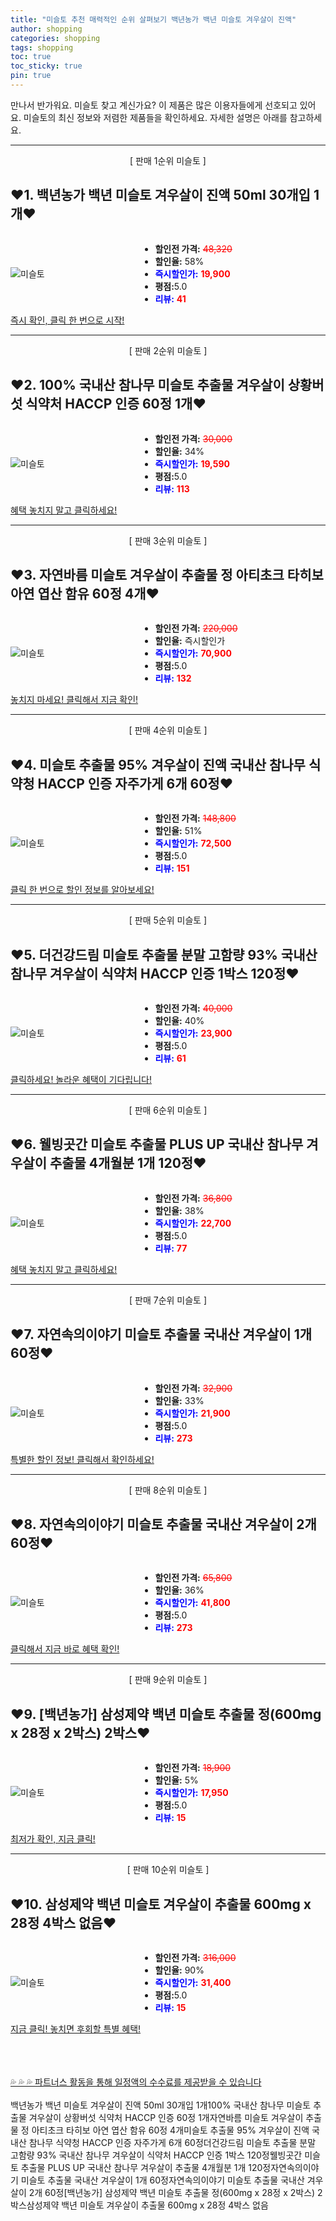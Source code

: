 ```yaml
---
title: "미슬토 추천 매력적인 순위 살펴보기 백년농가 백년 미슬토 겨우살이 진액"
author: shopping
categories: shopping
tags: shopping
toc: true
toc_sticky: true
pin: true
---
```

만나서 반가워요. 미슬토 찾고 계신가요? 이 제품은 많은 이용자들에게 선호되고 있어요. 미슬토의 최신 정보와 저렴한 제품들을 확인하세요. 자세한 설명은 아래를 참고하세요.

---
<p class="toplist" style="margin: 0 auto; display: block; width: fit-content;">[ 판매 1순위 미슬토 ]</p>

<h2><strong>❤️1. 백년농가 백년 미슬토 겨우살이 진액 50ml 30개입 1개❤️</strong></h2>

<div style="display: flex; align-items: center;">
    <div style="flex: 0.4;">
        <img src="https://thumbnail9.coupangcdn.com/thumbnails/remote/230x230ex/image/retail/images/2023/11/06/15/1/47dd8b67-5968-47d0-956c-d5e3d4d26e27.jpg" alt="미슬토" style="max-width: 100%;">
    </div>
    <div style="flex: 0.6; margin-left: 10px;">
        <ul>
            <li><strong>할인전 가격:</strong> <del style="color: red;">48,320</del></li>
            <li><strong>할인율:</strong> 58%</li>
            <li><span style='color:blue'><strong>즉시할인가:</strong></span> <span style='color:red'><strong>19,900</strong></span></li>
            <li><strong>평점:</strong>5.0</li>
            <li><span style='color:blue'><strong>리뷰:</strong></span> <span style='color:red'><strong>41</strong></span></li>
        </ul>
    </div>
</div>
<div class="center">
    <a href="https://selin100587.github.io?lptag=AF9450613&subid=githubio&pageKey=7699575363&traceid=V0-153&itemId=20611436578&vendorItemId=87685848263" class="myButton">
        즉시 확인, 클릭 한 번으로 시작!
    </a>
</div>


---
<p class="toplist" style="margin: 0 auto; display: block; width: fit-content;">[ 판매 2순위 미슬토 ]</p>

<h2><strong>❤️2. 100% 국내산 참나무 미슬토 추출물 겨우살이 상황버섯 식약처 HACCP 인증 60정 1개❤️</strong></h2>

<div style="display: flex; align-items: center;">
    <div style="flex: 0.4;">
        <img src="https://thumbnail7.coupangcdn.com/thumbnails/remote/230x230ex/image/vendor_inventory/ad6d/9d5a9bd2124348e7f6593467b641eb24bb630f398939668cf3ca43d317f1.jpg" alt="미슬토" style="max-width: 100%;">
    </div>
    <div style="flex: 0.6; margin-left: 10px;">
        <ul>
            <li><strong>할인전 가격:</strong> <del style="color: red;">30,000</del></li>
            <li><strong>할인율:</strong> 34%</li>
            <li><span style='color:blue'><strong>즉시할인가:</strong></span> <span style='color:red'><strong>19,590</strong></span></li>
            <li><strong>평점:</strong>5.0</li>
            <li><span style='color:blue'><strong>리뷰:</strong></span> <span style='color:red'><strong>113</strong></span></li>
        </ul>
    </div>
</div>
<div class="center">
    <a href="https://selin100587.github.io?lptag=AF9450613&subid=githubio&pageKey=7792373228&traceid=V0-153&itemId=21084933896&vendorItemId=88147024186" class="myButton">
        혜택 놓치지 말고 클릭하세요!
    </a>
</div>


---
<p class="toplist" style="margin: 0 auto; display: block; width: fit-content;">[ 판매 3순위 미슬토 ]</p>

<h2><strong>❤️3. 자연바름 미슬토 겨우살이 추출물 정 아티초크 타히보 아연 엽산 함유 60정 4개❤️</strong></h2>

<div style="display: flex; align-items: center;">
    <div style="flex: 0.4;">
        <img src="https://thumbnail8.coupangcdn.com/thumbnails/remote/230x230ex/image/vendor_inventory/5da4/21571300848debb1bcddc239d0df282c40a4ec3b731d6ae80302d678edd0.jpg" alt="미슬토" style="max-width: 100%;">
    </div>
    <div style="flex: 0.6; margin-left: 10px;">
        <ul>
            <li><strong>할인전 가격:</strong> <del style="color: red;">220,000</del></li>
            <li><strong>할인율:</strong> 즉시할인가</li>
            <li><span style='color:blue'><strong>즉시할인가:</strong></span> <span style='color:red'><strong>70,900</strong></span></li>
            <li><strong>평점:</strong>5.0</li>
            <li><span style='color:blue'><strong>리뷰:</strong></span> <span style='color:red'><strong>132</strong></span></li>
        </ul>
    </div>
</div>
<div class="center">
    <a href="https://selin100587.github.io?lptag=AF9450613&subid=githubio&pageKey=7738288897&traceid=V0-153&itemId=20812622552&vendorItemId=87881451377" class="myButton">
        놓치지 마세요! 클릭해서 지금 확인!
    </a>
</div>


---
<p class="toplist" style="margin: 0 auto; display: block; width: fit-content;">[ 판매 4순위 미슬토 ]</p>

<h2><strong>❤️4. 미슬토 추출물 95% 겨우살이 진액 국내산 참나무 식약청 HACCP 인증 자주가게 6개 60정❤️</strong></h2>

<div style="display: flex; align-items: center;">
    <div style="flex: 0.4;">
        <img src="https://thumbnail6.coupangcdn.com/thumbnails/remote/230x230ex/image/vendor_inventory/ddf0/91396b41571ed1e6a9d32ad7968e02694baa8c03b7518888d6c7f18053e7.jpg" alt="미슬토" style="max-width: 100%;">
    </div>
    <div style="flex: 0.6; margin-left: 10px;">
        <ul>
            <li><strong>할인전 가격:</strong> <del style="color: red;">148,800</del></li>
            <li><strong>할인율:</strong> 51%</li>
            <li><span style='color:blue'><strong>즉시할인가:</strong></span> <span style='color:red'><strong>72,500</strong></span></li>
            <li><strong>평점:</strong>5.0</li>
            <li><span style='color:blue'><strong>리뷰:</strong></span> <span style='color:red'><strong>151</strong></span></li>
        </ul>
    </div>
</div>
<div class="center">
    <a href="https://selin100587.github.io?lptag=AF9450613&subid=githubio&pageKey=7823349508&traceid=V0-153&itemId=21316932260&vendorItemId=88375915227" class="myButton">
        클릭 한 번으로 할인 정보를 알아보세요!
    </a>
</div>


---
<p class="toplist" style="margin: 0 auto; display: block; width: fit-content;">[ 판매 5순위 미슬토 ]</p>

<h2><strong>❤️5. 더건강드림 미슬토 추출물 분말 고함량 93% 국내산 참나무 겨우살이 식약처 HACCP 인증 1박스 120정❤️</strong></h2>

<div style="display: flex; align-items: center;">
    <div style="flex: 0.4;">
        <img src="https://thumbnail10.coupangcdn.com/thumbnails/remote/230x230ex/image/vendor_inventory/0d79/abcc384fc279540f1f7a56682866e6f4c5f6c8a7c2dc370e30d2187e9449.png" alt="미슬토" style="max-width: 100%;">
    </div>
    <div style="flex: 0.6; margin-left: 10px;">
        <ul>
            <li><strong>할인전 가격:</strong> <del style="color: red;">40,000</del></li>
            <li><strong>할인율:</strong> 40%</li>
            <li><span style='color:blue'><strong>즉시할인가:</strong></span> <span style='color:red'><strong>23,900</strong></span></li>
            <li><strong>평점:</strong>5.0</li>
            <li><span style='color:blue'><strong>리뷰:</strong></span> <span style='color:red'><strong>61</strong></span></li>
        </ul>
    </div>
</div>
<div class="center">
    <a href="https://selin100587.github.io?lptag=AF9450613&subid=githubio&pageKey=8046544186&traceid=V0-153&itemId=22551945789&vendorItemId=89643614889" class="myButton">
        클릭하세요! 놀라운 혜택이 기다립니다!
    </a>
</div>


---
<p class="toplist" style="margin: 0 auto; display: block; width: fit-content;">[ 판매 6순위 미슬토 ]</p>

<h2><strong>❤️6. 웰빙곳간 미슬토 추출물 PLUS UP 국내산 참나무 겨우살이 추출물 4개월분 1개 120정❤️</strong></h2>

<div style="display: flex; align-items: center;">
    <div style="flex: 0.4;">
        <img src="https://thumbnail6.coupangcdn.com/thumbnails/remote/230x230ex/image/vendor_inventory/05ce/925a527f1fe6e9092a392633ec431400bcfed5409d05c3ce34249e7cfb28.png" alt="미슬토" style="max-width: 100%;">
    </div>
    <div style="flex: 0.6; margin-left: 10px;">
        <ul>
            <li><strong>할인전 가격:</strong> <del style="color: red;">36,800</del></li>
            <li><strong>할인율:</strong> 38%</li>
            <li><span style='color:blue'><strong>즉시할인가:</strong></span> <span style='color:red'><strong>22,700</strong></span></li>
            <li><strong>평점:</strong>5.0</li>
            <li><span style='color:blue'><strong>리뷰:</strong></span> <span style='color:red'><strong>77</strong></span></li>
        </ul>
    </div>
</div>
<div class="center">
    <a href="https://selin100587.github.io?lptag=AF9450613&subid=githubio&pageKey=7928111081&traceid=V0-153&itemId=21800155326&vendorItemId=89170394292" class="myButton">
        혜택 놓치지 말고 클릭하세요!
    </a>
</div>


---
<p class="toplist" style="margin: 0 auto; display: block; width: fit-content;">[ 판매 7순위 미슬토 ]</p>

<h2><strong>❤️7. 자연속의이야기 미슬토 추출물 국내산 겨우살이 1개 60정❤️</strong></h2>

<div style="display: flex; align-items: center;">
    <div style="flex: 0.4;">
        <img src="https://thumbnail10.coupangcdn.com/thumbnails/remote/230x230ex/image/vendor_inventory/1648/6307443638f8a449c8fb5f91dfff18932a96134c6be2c901d9e4b6d3bf65.jpg" alt="미슬토" style="max-width: 100%;">
    </div>
    <div style="flex: 0.6; margin-left: 10px;">
        <ul>
            <li><strong>할인전 가격:</strong> <del style="color: red;">32,900</del></li>
            <li><strong>할인율:</strong> 33%</li>
            <li><span style='color:blue'><strong>즉시할인가:</strong></span> <span style='color:red'><strong>21,900</strong></span></li>
            <li><strong>평점:</strong>5.0</li>
            <li><span style='color:blue'><strong>리뷰:</strong></span> <span style='color:red'><strong>273</strong></span></li>
        </ul>
    </div>
</div>
<div class="center">
    <a href="https://selin100587.github.io?lptag=AF9450613&subid=githubio&pageKey=7746508989&traceid=V0-153&itemId=20854801478&vendorItemId=87922306571" class="myButton">
        특별한 할인 정보! 클릭해서 확인하세요!
    </a>
</div>


---
<p class="toplist" style="margin: 0 auto; display: block; width: fit-content;">[ 판매 8순위 미슬토 ]</p>

<h2><strong>❤️8. 자연속의이야기 미슬토 추출물 국내산 겨우살이 2개 60정❤️</strong></h2>

<div style="display: flex; align-items: center;">
    <div style="flex: 0.4;">
        <img src="https://thumbnail7.coupangcdn.com/thumbnails/remote/230x230ex/image/vendor_inventory/bb3d/3dd8403fc36a5d0554abe5bb22a1411cec6c2223267eb1caebcd335eff99.jpg" alt="미슬토" style="max-width: 100%;">
    </div>
    <div style="flex: 0.6; margin-left: 10px;">
        <ul>
            <li><strong>할인전 가격:</strong> <del style="color: red;">65,800</del></li>
            <li><strong>할인율:</strong> 36%</li>
            <li><span style='color:blue'><strong>즉시할인가:</strong></span> <span style='color:red'><strong>41,800</strong></span></li>
            <li><strong>평점:</strong>5.0</li>
            <li><span style='color:blue'><strong>리뷰:</strong></span> <span style='color:red'><strong>273</strong></span></li>
        </ul>
    </div>
</div>
<div class="center">
    <a href="https://selin100587.github.io?lptag=AF9450613&subid=githubio&pageKey=7746508989&traceid=V0-153&itemId=20854801476&vendorItemId=87922306561" class="myButton">
        클릭해서 지금 바로 혜택 확인!
    </a>
</div>


---
<p class="toplist" style="margin: 0 auto; display: block; width: fit-content;">[ 판매 9순위 미슬토 ]</p>

<h2><strong>❤️9. [백년농가] 삼성제약 백년 미슬토 추출물 정(600mg x 28정 x 2박스) 2박스❤️</strong></h2>

<div style="display: flex; align-items: center;">
    <div style="flex: 0.4;">
        <img src="https://thumbnail9.coupangcdn.com/thumbnails/remote/230x230ex/image/vendor_inventory/6366/bf3078cef60f4bd80edb8743a6134b1ff1d4d3dc7a74c01fe4a07ad57a93.jpg" alt="미슬토" style="max-width: 100%;">
    </div>
    <div style="flex: 0.6; margin-left: 10px;">
        <ul>
            <li><strong>할인전 가격:</strong> <del style="color: red;">18,900</del></li>
            <li><strong>할인율:</strong> 5%</li>
            <li><span style='color:blue'><strong>즉시할인가:</strong></span> <span style='color:red'><strong>17,950</strong></span></li>
            <li><strong>평점:</strong>5.0</li>
            <li><span style='color:blue'><strong>리뷰:</strong></span> <span style='color:red'><strong>15</strong></span></li>
        </ul>
    </div>
</div>
<div class="center">
    <a href="https://selin100587.github.io?lptag=AF9450613&subid=githubio&pageKey=7764723035&traceid=V0-153&itemId=21626179627&vendorItemId=88043455339" class="myButton">
        최저가 확인, 지금 클릭!
    </a>
</div>


---
<p class="toplist" style="margin: 0 auto; display: block; width: fit-content;">[ 판매 10순위 미슬토 ]</p>

<h2><strong>❤️10. 삼성제약 백년 미슬토 겨우살이 추출물 600mg x 28정 4박스 없음❤️</strong></h2>

<div style="display: flex; align-items: center;">
    <div style="flex: 0.4;">
        <img src="https://thumbnail8.coupangcdn.com/thumbnails/remote/230x230ex/image/vendor_inventory/28de/2726232c71722eac30f62dbe1695b3aaf45d34b648a96e24c1dcdb6ddb5d.jpg" alt="미슬토" style="max-width: 100%;">
    </div>
    <div style="flex: 0.6; margin-left: 10px;">
        <ul>
            <li><strong>할인전 가격:</strong> <del style="color: red;">316,000</del></li>
            <li><strong>할인율:</strong> 90%</li>
            <li><span style='color:blue'><strong>즉시할인가:</strong></span> <span style='color:red'><strong>31,400</strong></span></li>
            <li><strong>평점:</strong>5.0</li>
            <li><span style='color:blue'><strong>리뷰:</strong></span> <span style='color:red'><strong>15</strong></span></li>
        </ul>
    </div>
</div>
<div class="center">
    <a href="https://selin100587.github.io?lptag=AF9450613&subid=githubio&pageKey=7764723035&traceid=V0-153&itemId=20947200673&vendorItemId=88105894852" class="myButton">
        지금 클릭! 놓치면 후회할 특별 혜택!
    </a>
</div>

<br><br><br>[💦 💦 💦 파트너스 활동을 통해 일정액의 수수료를 제공받을 수 있습니다](https://link.coupang.com/a/bcpT2c)<br><br>백년농가 백년 미슬토 겨우살이 진액 50ml 30개입 1개100% 국내산 참나무 미슬토 추출물 겨우살이 상황버섯 식약처 HACCP 인증 60정 1개자연바름 미슬토 겨우살이 추출물 정 아티초크 타히보 아연 엽산 함유 60정 4개미슬토 추출물 95% 겨우살이 진액 국내산 참나무 식약청 HACCP 인증 자주가게 6개 60정더건강드림 미슬토 추출물 분말 고함량 93% 국내산 참나무 겨우살이 식약처 HACCP 인증 1박스 120정웰빙곳간 미슬토 추출물 PLUS UP 국내산 참나무 겨우살이 추출물 4개월분 1개 120정자연속의이야기 미슬토 추출물 국내산 겨우살이 1개 60정자연속의이야기 미슬토 추출물 국내산 겨우살이 2개 60정[백년농가] 삼성제약 백년 미슬토 추출물 정(600mg x 28정 x 2박스) 2박스삼성제약 백년 미슬토 겨우살이 추출물 600mg x 28정 4박스 없음